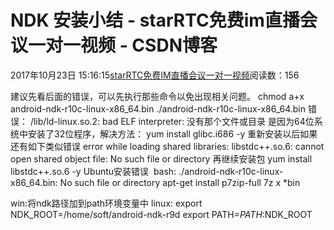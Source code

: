# NDK 安装小结 - starRTC免费im直播会议一对一视频 - CSDN博客
2017年10月23日 15:16:15[starRTC免费IM直播会议一对一视频](https://me.csdn.net/elesos)阅读数：156

建议先看后面的错误，可以先执行那些命令以免出现相关问题。
chmod a+x android-ndk-r10c-linux-x86_64.bin
./android-ndk-r10c-linux-x86_64.bin
错误：
/lib/ld-linux.so.2: bad ELF interpreter: 没有那个文件或目录
是因为64位系统中安装了32位程序，解决方法：
yum install glibc.i686 -y
重新安装以后如果还有如下类似错误
error while loading shared libraries: libstdc++.so.6: cannot open shared object file: No such file or directory
再继续安装包
yum install libstdc++.so.6  -y
Ubuntu安装错误 
bash: ./android-ndk-r10c-linux-x86_64.bin: No such file or directory
apt-get install p7zip-full
7z x *bin

win:将ndk路径加到path环境变量中
linux:
export NDK_ROOT=/home/soft/android-ndk-r9d
export PATH=$PATH:$NDK_ROOT
